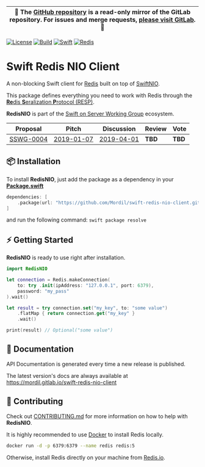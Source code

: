 | :bell: The [GitHub repository](https://github.com/Mordil/swift-redis-nio-client) is a **read-only** mirror of the GitLab repository. For issues and merge requests, [please visit GitLab](https://gitlab.com/mordil/swift-redis-nio-client). :bell: |
|---|

[![License](https://img.shields.io/badge/License-Apache%202.0-yellow.svg)](./LICENSE.txt)
[![Build](https://gitlab.com/Mordil/swift-redis-nio-client/badges/master/pipeline.svg)](https://gitlab.com/Mordil/swift-redis-nio-client/pipelines)
[![Swift](https://img.shields.io/badge/Swift-5.0-brightgreen.svg?colorA=orange&colorB=4E4E4E)](https://swift.org)
[![Redis](https://img.shields.io/badge/Redis-5-brightgreen.svg?colorA=red&colorB=4E4E4E)](https://redis.io/download)

# Swift Redis NIO Client

A non-blocking Swift client for [Redis](https://redis.io/) built on top of [SwiftNIO](https://github.com/apple/swift-nio).

This package defines everything you need to work with Redis through the [**Re**dis **S**eralization **P**rotocol (RESP)](https://redis.io/topics/protocol).

**RedisNIO** is part of the [Swift on Server Working Group](https://github.com/swift-server/sswg) ecosystem.

| Proposal | Pitch | Discussion | Review | Vote |
|----------|-------|------------|--------|------|
| [SSWG-0004](https://github.com/swift-server/sswg/blob/master/proposals/0004-nio-redis.md) | [2019-01-07](https://forums.swift.org/t/swiftnio-redis-client/19325) | [2019-04-01](https://forums.swift.org/t/discussion-nioredis-nio-based-redis-driver/22455) | **TBD** | **TBD** |

## :package: Installation

To install **RedisNIO**, just add the package as a dependency in your [**Package.swift**](https://github.com/apple/swift-package-manager/blob/master/Documentation/PackageDescriptionV4.md#dependencies)

```swift
dependencies: [
    .package(url: "https://github.com/Mordil/swift-redis-nio-client.git", from: "1.0.0-alpha.1")
]
```

and run the following command: `swift package resolve`

## :zap: Getting Started

**RedisNIO** is ready to use right after installation.

```swift
import RedisNIO

let connection = Redis.makeConnection(
    to: try .init(ipAddress: "127.0.0.1", port: 6379),
    password: "my_pass"
).wait()

let result = try connection.set("my_key", to: "some value")
    .flatMap { return connection.get("my_key" }
    .wait()

print(result) // Optional("some value")
```

## :closed_book: Documentation

API Documentation is generated every time a new release is published.

The latest version's docs are always available at https://mordil.gitlab.io/swift-redis-nio-client

## :construction: Contributing

Check out [CONTRIBUTING.md](CONTRIBUTING.md) for more information on how to help with **RedisNIO**.

It is highly recommended to use [Docker](https://docker.com) to install Redis locally.

```bash
docker run -d -p 6379:6379 --name redis redis:5
```

Otherwise, install Redis directly on your machine from [Redis.io](https://redis.io/download).
